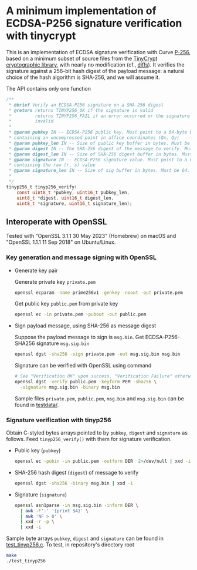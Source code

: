 # A minimum implementation of ECDSA-P256 signature verification with tinycrypt

This is an implementation of ECDSA signature verification with Curve
[P-256](https://nvlpubs.nist.gov/nistpubs/SpecialPublications/NIST.SP.800-186.pdf),
based on a minimum subset of source files from the [TinyCrypt cryptographic
library](https://github.com/intel/tinycrypt), with nearly no modification (cf.,
[diffs](./diffs.txt)). It verifies the signature against a 256-bit hash digest
of the payload message: a natural choice of the hash algorithm is SHA-256, and
we will assume it.

The API contains only one function

```c
/**
 * @brief Verify an ECDSA-P256 signature on a SHA-256 digest
 * @return returns TINYP256_OK if the signature is valid
 *         returns TINYP256_FAIL if an error occurred or the signature is
 *         invalid
 *
 * @param pubkey IN -- ECDSA-P256 public key. Must point to a 64-byte buffer
 * containing an uncompressed point in affine coordinates (Qx, Qy)
 * @param pubkey_len IN -- Size of public key buffer in bytes. Must be 64.
 * @param digest IN -- The SHA-256 digest of the message to verify. Must point to a 32-byte buffer.
 * @param digest_len IN -- Size of SHA-256 digest buffer in bytes. Must be 32.
 * @param signature IN -- ECDSA-P256 signature value. Must point to a 64-byte buffer
 * containing the raw (r, s) value
 * @param signature_len IN -- Size of sig buffer in bytes. Must be 64.
 *
 */
tinyp256_t tinyp256_verify(
    const uint8_t *pubkey, uint16_t pubkey_len,
    uint8_t *digest, uint16_t digest_len,
    uint8_t *signature, uint16_t signature_len);
```

## Interoperate with OpenSSL

Tested with "OpenSSL 3.1.1 30 May 2023" (Homebrew) on macOS and "OpenSSL 1.1.1
11 Sep 2018" on Ubuntu/Linux.

### Key generation and message signing with OpenSSL

- Generate key pair

  Generate private key `private.pem`

  ```bash
  openssl ecparam -name prime256v1 -genkey -noout -out private.pem
  ```

  Get public key `public.pem` from private key

  ```bash
  openssl ec -in private.pem -pubout -out public.pem
  ```

- Sign payload message, using SHA-256 as message digest

  Suppose the payload message to sign is `msg.bin`. Get ECDSA-P256-SHA256
  signature `msg.sig.bin`

  ```bash
  openssl dgst -sha256 -sign private.pem -out msg.sig.bin msg.bin
  ```

  Signature can be verified with OpenSSL using command

  ```bash
  # See "Verification OK" upon success, "Verification Failure" otherwise
  openssl dgst -verify public.pem -keyform PEM -sha256 \
    -signature msg.sig.bin -binary msg.bin
  ```

  Sample files `private.pem`, `public.pem`, `msg.bin` and `msg.sig.bin` can be
  found in [testdata/](./testdata/).

### Signature verification with tinyp256

Obtain C-styled bytes arrays pointed to by `pubkey`, `digest` and `signature` as
follows.  Feed `tinyp256_verify()` with them for signature verification.

- Public key (`pubkey`)

  ```bash
  openssl ec -pubin -in public.pem -outform DER  2>/dev/null | xxd -i -s 27
  ```

- SHA-256 hash digest (`digest`) of message to verify

  ```bash
  openssl dgst -sha256 -binary msg.bin | xxd -i
  ```

- Signature (`signature`)

  ```bash
  openssl asn1parse -in msg.sig.bin -inform DER \
    | awk -F':' '{print $4}' \
    | awk 'NF > 0' \
    | xxd -r -p \
    | xxd -i
  ```

Sample byte arrays `pubkey`, `digest` and `signature` can be found in
[test_tinyp256.c](./test_tinyp256.c). To test, in repository's directory root

```bash
make
./test_tinyp256
```

